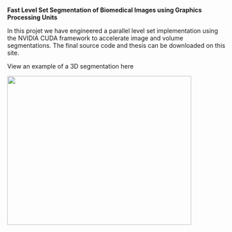 **Fast Level Set Segmentation of Biomedical Images using Graphics
Processing Units**

In this projet we have engineered a parallel level set implementation using the NVIDIA CUDA framework to accelerate image and volume segmentations. The final source code and thesis can be downloaded on this site.

View an example of a 3D segmentation here

<a href='http://www.youtube.com/watch?feature=player_embedded&v=5Bf1zddgySI' target='_blank'><img src='http://img.youtube.com/vi/5Bf1zddgySI/0.jpg' width='425' height=344 /></a>